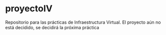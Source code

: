 ﻿# proyectoIV

Repositorio para las prácticas de Infraestructura Virtual.
El proyecto aún no está decidido, se decidirá la próxima práctica

